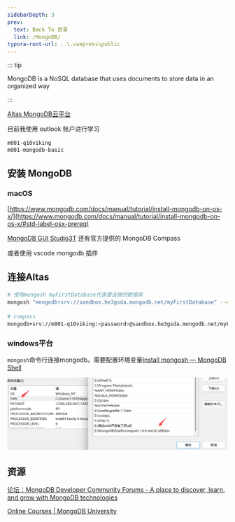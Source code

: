 ```yaml
---
sidebarDepth: 3
prev:
  text: Back To 目录
  link: /MongoDB/
typora-root-url: ..\.vuepress\public
---
```


::: tip

MongoDB is a NoSQL database that uses documents to store data in an organized way

:::

[Altas MongoDB云平台](https://cloud.mongodb.com/v2/6344901a4678943557d643e8#clusters)

目前我使用 outlook 账户进行学习

```
m001-q10viking
m001-mongodb-basic
```

## 安装 MongoDB

### macOS

[https://www.mongodb.com/docs/manual/tutorial/install-mongodb-on-os-x/](https://www.mongodb.com/docs/manual/tutorial/install-mongodb-on-os-x/#std-label-osx-prereq)

[MongoDB GUI Studio3T](https://studio3t.com/) 还有官方提供的 MongoDB Compass

或者使用 vscode mongodb 插件



## 连接Altas

```sh
# 使用mongosh myFirstDatabase代表要连接的数据库
mongosh "mongodb+srv://sandbox.he3gsda.mongodb.net/myFirstDatabase" --username m001-q10viking

# compass
mongodb+srv://m001-q10viking:<password>@sandbox.he3gsda.mongodb.net/myFirstDatabase
```

### windows平台

`mongosh`命令行连接mongodb。需要配置环境变量[Install mongosh — MongoDB Shell](https://www.mongodb.com/docs/mongodb-shell/install/)

![image-20221013145208345](/images/MongoDB/image-20221013145208345.png)





## 资源

[论坛：MongoDB Developer Community Forums - A place to discover, learn, and grow with MongoDB technologies](https://www.mongodb.com/community/forums/)

[Online Courses | MongoDB University](https://university.mongodb.com/courses/catalog?_ga=2.56807458.903548860.1665632456-835634694.1665632456)
